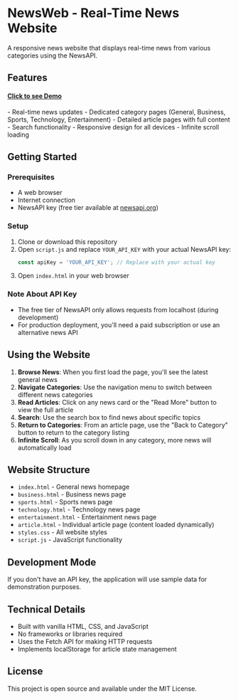 # NewsWeb - Real-Time News Website

A responsive news website that displays real-time news from various categories using the NewsAPI.

## Features
<h4><a href="https://news-web-self.vercel.app/">Click to see Demo</a></h4>
- Real-time news updates
- Dedicated category pages (General, Business, Sports, Technology, Entertainment)
- Detailed article pages with full content
- Search functionality
- Responsive design for all devices
- Infinite scroll loading

## Getting Started

### Prerequisites

- A web browser
- Internet connection
- NewsAPI key (free tier available at [newsapi.org](https://newsapi.org/))

### Setup

1. Clone or download this repository
2. Open `script.js` and replace `YOUR_API_KEY` with your actual NewsAPI key:
   ```javascript
   const apiKey = 'YOUR_API_KEY'; // Replace with your actual key
   ```
3. Open `index.html` in your web browser

### Note About API Key

- The free tier of NewsAPI only allows requests from localhost (during development)
- For production deployment, you'll need a paid subscription or use an alternative news API

## Using the Website

1. **Browse News**: When you first load the page, you'll see the latest general news
2. **Navigate Categories**: Use the navigation menu to switch between different news categories
3. **Read Articles**: Click on any news card or the "Read More" button to view the full article
4. **Search**: Use the search box to find news about specific topics
5. **Return to Categories**: From an article page, use the "Back to Category" button to return to the category listing
6. **Infinite Scroll**: As you scroll down in any category, more news will automatically load

## Website Structure

- `index.html` - General news homepage
- `business.html` - Business news page
- `sports.html` - Sports news page
- `technology.html` - Technology news page
- `entertainment.html` - Entertainment news page
- `article.html` - Individual article page (content loaded dynamically)
- `styles.css` - All website styles
- `script.js` - JavaScript functionality

## Development Mode

If you don't have an API key, the application will use sample data for demonstration purposes.

## Technical Details

- Built with vanilla HTML, CSS, and JavaScript
- No frameworks or libraries required
- Uses the Fetch API for making HTTP requests
- Implements localStorage for article state management

## License

This project is open source and available under the MIT License. 
